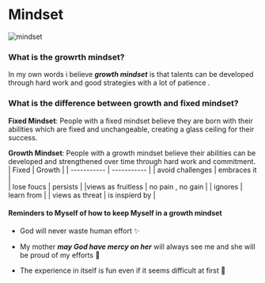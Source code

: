 # Mindset 
![mindset](https://www.smartsheet.com/sites/default/files/2020-09/how-to-build-an-abundant-mindset-inline-2%20copy%203.jpg)

### **What is the growrth mindset?**

In my own words i believe ***growth mindset*** is that talents can be developed through hard work and good strategies with a lot of patience .

### **What is the difference between growth and fixed mindset?**

 **Fixed Mindset**: People with a fixed mindset believe they are born with their abilities which are fixed and unchangeable, creating a glass ceiling for their success.

 **Growth Mindset**: People with a growth mindset believe their abilities can be developed and strengthened over time through hard work and commitment.
 | Fixed    | Growth |
| ----------- | ----------- |
| avoid challenges     | embraces  it     |   
| lose foucs   | persists        |
|views as fruitless | no pain , no gain |
| ignores | learn from |
| views as threat | is inspierd by |



####  Reminders to Myself of how to keep Myself in a growth mindset #####

+ God will never waste human effort :sparkles:

+ My mother ***may God have mercy on her*** will always see me and she will be proud of my efforts :pray:

+ The experience in itself is fun even if it seems difficult at first :star2:


